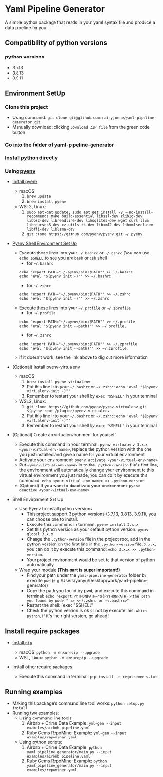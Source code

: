 # Yaml Pipeline Generator
A simple python package that reads in your yaml syntax file and produce a data pipeline for you.
## Compatibility of python versions
### python versions
- 3.7.13
- 3.8.13
- 3.9.11
## Environment SetUp
### Clone this project
- Using command: `git clone git@github.com:rainyjonne/yaml-pipeline-generator.git`
- Manually download: clicking `Download ZIP file` from the green code button 
### Go into the folder of yaml-pipeline-generator
### [Install python directly](https://www.python.org/downloads/)

### Using [pyenv](https://github.com/pyenv/pyenv)
- [Install pyenv](https://github.com/pyenv/pyenv#installation)
  - macOS: 
	1. `brew update`
	2. `brew install pyenv`
  - WSL2, Linux:
	1. `sudo apt-get update; sudo apt-get install -y --no-install-recommends make build-essential libssl-dev zlib1g-dev libbz2-dev libreadline-dev libsqlite3-dev wget curl llvm libncurses5-dev xz-utils tk-dev libxml2-dev libxmlsec1-dev libffi-dev liblzma-dev`
	2. `git clone https://github.com/pyenv/pyenv.git ~/.pyenv`

- [Pyenv Shell Environment Set Up](https://github.com/pyenv/pyenv#set-up-your-shell-environment-for-pyenv)
  - Execute these lines into your `~/.bashrc` or `~/.zshrc` (You can use `echo $SHELL` to see you are `bash` or `zsh` shell
    - for `~/.bashrc`
	```
	echo 'export PATH="~/.pyenv/bin:$PATH"' >> ~/.bashrc 
	echo 'eval "$(pyenv init -)"' >> ~/.bashrc 
  	```
    - for `~/.zshrc`
	```
	echo 'export PATH="~/.pyenv/bin:$PATH"' >> ~/.zshrc 
	echo 'eval "$(pyenv init -)"' >> ~/.zshrc 
  	```
  - Execute these lines into your `~/.profile` or `~/.zprofile` 
    - for `~/.profile`
	```
	echo 'export PATH="~/.pyenv/bin:$PATH"' >> ~/.profile 
	echo 'eval "$(pyenv init --path)"' >> ~/.profile.
  	```
    - for `~/.zshrc`
	```
	echo 'export PATH="~/.pyenv/bin:$PATH"' >> ~/.zprofile 
	echo 'eval "$(pyenv init --path)"' >> ~/.zprofile.
  	```
  - if it doesn't work, see the link above to dig out more information

- (Optional) [Install pyenv-virtualenv](https://github.com/pyenv/pyenv-virtualenv)
  - macOS:
	1. `brew install pyenv-virtualenv`
	2. Put this line into your `~/.bashrc` or `~/.zshrc`: `echo 'eval "$(pyenv virtualenv-init -)"'`
	3. Remember to restart your shell by `exec "$SHELL"` in your terminal 
  - WSL2, Linux:
	1. `git clone https://github.com/pyenv/pyenv-virtualenv.git $(pyenv root)/plugins/pyenv-virtualenv`
	2. Put this line into your `~/.bashrc` or `~/.zshrc`: `echo 'eval "$(pyenv virtualenv-init -)"'` 
	3. Remember to restart your shell by `exec "$SHELL"` in your terminal 

- (Optional) Create an virtualenvironment for yourself
  - Execute this command in your terminal: `pyenv virtualenv 3.x.x <your-virtual-env-name>`, replace the python version with the one you just installed and give a name for your virtual environment
  - Activate your environment: `pyenv activate <your-virtual-env-name>`
  - Put `<your-virtual-env-name>` in to the `.python-version` file's first line, the environment will automatically change your environment to this virtual environment you just made, you can do it by execute this command: `echo <your-virtual-env-name> >> .python-version`. 
  - (Optional) If you want to deactivate your environment: `pyenv deactive <your-virtual-env-name>`



- Shell Environment Set Up
  - Use Pyenv to install python versions
    - This project support 3 python versions (3.7.13, 3.8.13, 3.9.11), you can choose one to install.
    - Execute this command in terminal: `pyenv install 3.x.x`
    - Set this python version as your default python version: `pyenv global 3.x.x`
    - Change the `.python-version` file in the project root, add in the python version on the first line in the `.python-version` file: `3.x.x`, you can do it by execute this command: `echo 3.x.x >> .python-version`.
    - Your project environment would be set to that version of python automatically.
  - Wrap your module **(This part is super important!)**
    - Find your path under the `yaml-pipeline-generator` folder by execute `pwd` (e.g./Users/yanyu/Desktop/work/yaml-pipeline-generator)
    - Copy the path you found by pwd, and execute this command in terminal: `echo 'export PYTHONPATH="${PYTHONPATH}:<the path you found by pwd>'" >> <~/.zshrc or ~/.bashrc>"`
    - Restart the shell: `exec "$SHELL"
    - Check the python version is ok or not by execute this: `which python`, if it's the right version, go ahead! 
  
 
## Install require packages
- [Install `pip`](https://pip.pypa.io/en/stable/installation/)
  - macOS: `python -m ensurepip --upgrade`
  - WSL, Linux: `python -m ensurepip --upgrade`

- Install other require packages
  - Execute this command in terminal: `pip install -r requirements.txt`

## Running examples
- Making this package's command line tool works: `python setup.py install`
- Running two examples:
  - Using command line tools:
    1. Airbnb + Crime Data Example: `yml-gen --input examples/airbnb_pipeline.yaml`
    2. Ruby Gems RepoMiner Example: `yml-gen --input examples/repominer.yaml`
  - Using python scripts:
    1. Airbnb + Crime Data Example: `python yaml_pipeline_generator/main.py --input examples/airbnb_pipeline.yaml`
    2. Ruby Gems RepoMiner Example: `python yaml_pipeline_generator/main.py --input examples/repominer.yaml`

